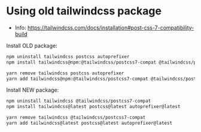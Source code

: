# Using old tailwindcss package

- Info: https://tailwindcss.com/docs/installation#post-css-7-compatibility-build

Install OLD package:
``` bash
npm uninstall tailwindcss postcss autoprefixer
npm install tailwindcss@npm:@tailwindcss/postcss7-compat @tailwindcss/postcss7-compat postcss@^7 autoprefixer@^9

yarn remove tailwindcss postcss autoprefixer
yarn add tailwindcss@npm:@tailwindcss/postcss7-compat @tailwindcss/postcss7-compat postcss@^7 autoprefixer@^9
```

Install NEW package:
``` bash
npm uninstall tailwindcss @tailwindcss/postcss7-compat
npm install tailwindcss@latest postcss@latest autoprefixer@latest

yarn remove tailwindcss @tailwindcss/postcss7-compat
yarn add tailwindcss@latest postcss@latest autoprefixer@latest
```
